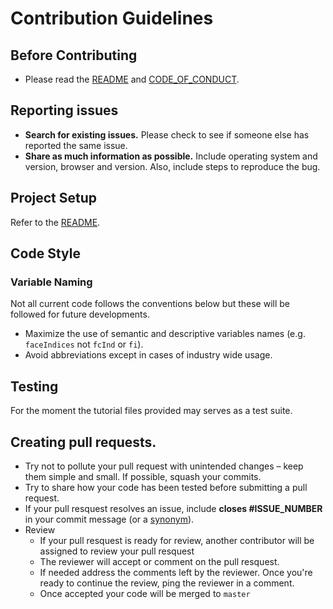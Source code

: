 # Contribution Guidelines

## Before Contributing
- Please read the [README](README.md) and [CODE_OF_CONDUCT](CODE_OF_CONDUCT.md).

## Reporting issues

- **Search for existing issues.** Please check to see if someone else has reported the same issue.
- **Share as much information as possible.** Include operating system and version, browser and version. Also, include steps to reproduce the bug.

## Project Setup
Refer to the [README](README.md).

## Code Style

### Variable Naming
Not all current code follows the conventions below but these will be followed for future developments. 
- Maximize the use of semantic and descriptive variables names (e.g. `faceIndices` not `fcInd` or `fi`). 
- Avoid abbreviations except in cases of industry wide usage.

## Testing
For the moment the tutorial files provided may serves as a test suite.

## Creating pull requests.
- Try not to pollute your pull request with unintended changes – keep them simple and small. If possible, squash your commits.
- Try to share how your code has been tested before submitting a pull request.
- If your pull resquest resolves an issue, include **closes #ISSUE_NUMBER** in your commit message (or a [synonym](https://help.github.com/articles/closing-issues-via-commit-messages)).
- Review
    - If your pull resquest is ready for review, another contributor will be assigned to review your pull resquest
    - The reviewer will accept or comment on the pull resquest. 
    - If needed address the comments left by the reviewer. Once you're ready to continue the review, ping the reviewer in a comment.
    - Once accepted your code will be merged to `master`